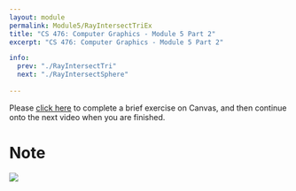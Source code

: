 ```yaml
---
layout: module
permalink: Module5/RayIntersectTriEx
title: "CS 476: Computer Graphics - Module 5 Part 2"
excerpt: "CS 476: Computer Graphics - Module 5 Part 2"

info:
  prev: "./RayIntersectTri"
  next: "./RayIntersectSphere"
  
---
```


Please <a href = "https://ursinus.instructure.com/courses/18079/quizzes/26842" target="_blank">click here</a> to complete a brief exercise on Canvas, and then continue onto the next video when you are finished.

<h1>Note</h1>

<img src = "../images/Unit1/5_RayIntersectTriangle.svg">
